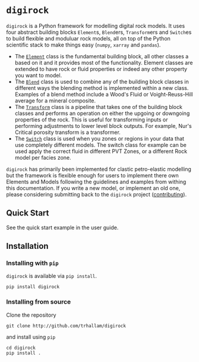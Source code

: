 # `digirock`

`digirock` is a Python framework for modelling digital rock models. It uses four
abstract building blocks `Element`s, `Blend`ers, `Transform`ers and `Switch`es
 to build flexible and moduluar rock models, all on top of the Python scientific
 stack to make things easy (`numpy`, `xarray` and `pandas`).

- The [`Element`](api/base_classes.md#digirockelement) class is the fundamental building block, all
   other classes a based on it and it provides most of the functionality. Element
   classes are extended to have rock or fluid properties or indeed any other property
   you want to model.
- The [`Blend`](api/base_classes.md#digirockblend) class is used to combine any of the building block classes
   in different ways
   the blending method is implemented within a new class. Examples of a blend method
   include a Wood's Fluid or Voight-Reuss-Hill average for a mineral composite.
- The [`Transform`](api/base_classes.md#digirocktransform) class is a pipeline that takes one of the
  building block classes and performs an operation on either the upgoing or downgoing
  properties of the rock. This is useful for transforming inputs or performing adjustments
  to lower level block outputs. For example, Nur's Critical porosity transform is a
  transformer.
- The [`Switch`](api/base_classes.md#digirockswitch) class is used when you zones or regions in your data
  that use completely different models. The switch class for example can be used apply
  the correct fluid in different PVT Zones, or a different Rock model per facies zone.

`digirock` has primarily been implemented for clastic petro-elastic modelling but the
framework is flexible enough for users to implement there own Elements and Models
following the guidelines and examples from withing this documentation. If you write a
new model, or implement an old one, please considering submitting back to the `digirock`
project ([contributing](contrib.md)).

## Quick Start

See the quick start example in the user guide.

## Installation

### Installing with `pip`

`digirock` is available via `pip install`.

```
pip install digirock
```

### Installing from source

Clone the repository

```
git clone http://github.com/trhallam/digirock
```

and install using `pip`

```
cd digirock
pip install .
```
